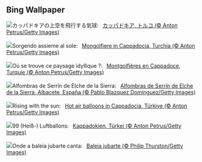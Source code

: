 ## Bing Wallpaper
![](https://www.bing.com/th?id=OHR.BalloonsTurkey_JA-JP9770662368_UHD.jpg&w=1000)カッパドキアの上空を飛行する気球:&nbsp;&ensp;[カッパドキア, トルコ (© Anton Petrus/Getty Images)](https://www.bing.com/th?id=OHR.BalloonsTurkey_JA-JP9770662368_UHD.jpg)
<br><br/>
![](https://www.bing.com/th?id=OHR.BalloonsTurkey_IT-IT6131651809_UHD.jpg&w=1000)Sorgendo assieme al sole:&nbsp;&ensp;[Mongolfiere in Cappadocia, Turchia  (© Anton Petrus/Getty Images)](https://www.bing.com/th?id=OHR.BalloonsTurkey_IT-IT6131651809_UHD.jpg)
<br><br/>
![](https://www.bing.com/th?id=OHR.BalloonsTurkey_FR-FR3103288889_UHD.jpg&w=1000)Où se trouve ce paysage idyllique ?:&nbsp;&ensp;[Montgolfières en Cappadoce, Turquie (© Anton Petrus/Getty Images)](https://www.bing.com/th?id=OHR.BalloonsTurkey_FR-FR3103288889_UHD.jpg)
<br><br/>
![](https://www.bing.com/th?id=OHR.AlfombrasElche_ES-ES1920873570_UHD.jpg&w=1000)Alfombras de Serrín de Elche de la Sierra:&nbsp;&ensp;[Alfombras de Serrín de Elche de la Sierra, Albacete, España (© Pablo Blazquez Dominguez/Getty Images)](https://www.bing.com/th?id=OHR.AlfombrasElche_ES-ES1920873570_UHD.jpg)
<br><br/>
![](https://www.bing.com/th?id=OHR.BalloonsTurkey_EN-GB0119846047_UHD.jpg&w=1000)Rising with the sun:&nbsp;&ensp;[Hot air balloons in Cappadocia, Türkiye (© Anton Petrus/Getty Images)](https://www.bing.com/th?id=OHR.BalloonsTurkey_EN-GB0119846047_UHD.jpg)
<br><br/>
![](https://www.bing.com/th?id=OHR.BalloonsTurkey_DE-DE4432664066_UHD.jpg&w=1000)99 (Heiß-) Luftballons:&nbsp;&ensp;[Kappadokien, Türkei (© Anton Petrus/Getty Images)](https://www.bing.com/th?id=OHR.BalloonsTurkey_DE-DE4432664066_UHD.jpg)
<br><br/>
![](https://www.bing.com/th?id=OHR.PlayfulHumpback_PT-BR7330995168_UHD.jpg&w=1000)Onde a baleia jubarte canta:&nbsp;&ensp;[Baleia jubarte (© Philip Thurston/Getty Images)](https://www.bing.com/th?id=OHR.PlayfulHumpback_PT-BR7330995168_UHD.jpg)
<br><br/>
